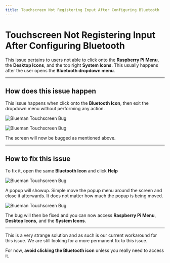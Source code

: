 ```yaml
---
title: Touchscreen Not Registering Input After Configuring Bluetooth
---
```


# Touchscreen Not Registering Input After Configuring Bluetooth

This issue pertains to users not able to click onto the **Raspberry Pi Menu**, the **Desktop Icons**, and the top right **System Icons**. This usually happens after the user opens the **Bluetooth dropdown menu**.

---

## How does this issue happen

This issue happens when click onto the **Bluetooth Icon**, then exit the dropdown menu without performing any action.

![Blueman Touchscreen Bug](/img/new-user-manual/child-raspi/blue-1.png)

![Blueman Touchscreen Bug](/img/new-user-manual/child-raspi/blue-3.png)

The screen will now be bugged as mentioned above.

---

## How to fix this issue

To fix it, open the same **Bluetooth Icon** and click **Help**

![Blueman Touchscreen Bug](/img/new-user-manual/child-raspi/blue-4.png)

A popup will showup. Simple move the popup menu around the screen and close it afterwards. It does not matter how much the popup is being moved.

![Blueman Touchscreen Bug](/img/new-user-manual/child-raspi/blue-5.png)

The bug will then be fixed and you can now access **Raspberry Pi Menu**, **Desktop Icons**, and the **System Icons**.

---

This is a very strange solution and as such is our current workaround for this issue. We are still looking for a more permanent fix to this issue.

For now, **avoid clicking the Bluetooth icon** unless you really need to access it.
